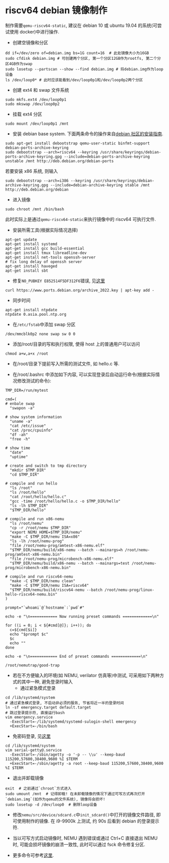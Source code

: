 # riscv64 debian 镜像制作

制作需要`qemu-riscv64-static`, 建议在 debian 10 或 ubuntu 19.04 的系统(可尝试使用 docker)中进行操作.

- 创建空镜像和分区

```
dd if=/dev/zero of=debian.img bs=1G count=16  # 此处镜像大小为16GB
sudo cfdisk debian.img # 可创建两个分区, 第一个分区12GB作为rootfs, 第二个分区4GB作为swap
sudo losetup --partscan --show --find debian.img # 将debian.img作为loop设备
ls /dev/loop0* # 此时应该能看到/dev/loop0p1和/dev/loop0p2两个分区
```

- 创建 ext4 和 swap 文件系统

```
sudo mkfs.ext4 /dev/loop0p1
sudo mkswap /dev/loop0p2
```

- 挂载 ext4 分区

```
sudo mount /dev/loop0p1 /mnt
```

- 安装 debian base system.
  下面两条命令的操作来自[debian 社区的安装指南](https://wiki.debian.org/RISC-V#debootstrap).

```
sudo apt-get install debootstrap qemu-user-static binfmt-support debian-ports-archive-keyring
sudo debootstrap --arch=riscv64 --keyring /usr/share/keyrings/debian-ports-archive-keyring.gpg --include=debian-ports-archive-keyring unstable /mnt http://deb.debian.org/debian-ports
```

若要安装 x86 系统, 则输入

```
sudo debootstrap --arch=i386 --keyring /usr/share/keyrings/debian-archive-keyring.gpg --include=debian-archive-keyring stable /mnt http://deb.debian.org/debian
```

- 进入镜像

```
sudo chroot /mnt /bin/bash
```

此时实际上是通过`qemu-riscv64-static`来执行镜像中的 riscv64 可执行文件.

- 安装所需工具(根据实际情况选择)

```
apt-get update
apt-get install systemd
apt-get install gcc build-essential
apt-get install tmux libreadline-dev
apt-get install net-tools openssh-server
# fix long delay of openssh server
apt-get install haveged
apt-get install sbt
```

- 修复`NO_PUBKEY E852514F5DF312F6`错误, 见[这里](https://www.reddit.com/r/RISCV/comments/sn0cph/sipeed_debian_the_following_signatures_couldnt_be/)

```
curl https://www.ports.debian.org/archive_2022.key | apt-key add -
```

- 同步时间

```
apt-get install ntpdate
ntpdate 0.asia.pool.ntp.org
```

- 在`/etc/fstab`中添加 swap 分区

```
/dev/mmcblk0p2 none swap sw 0 0
```

- 添加/root/目录的写和执行权限, 使得 host 上的普通用户可以访问

```
chmod a+w,a+x /root
```

- 在/root/目录下提前写入所需的测试文件, 如 hello.c 等.

- 在/root/.bashrc 中添加如下内容, 可以实现登录后自动运行命令(根据实际情况修改测试的命令):

```
TMP_DIR=/run/mytest

cmd=(
# enbale swap
  "swapon -a"

# show system information
  "uname -a"
  "cat /etc/issue"
  "cat /proc/cpuinfo"
  "df -ah"
  "free -h"

# show time
  "date"
  "uptime"

# create and switch to tmp directory
  "mkdir $TMP_DIR"
  "cd $TMP_DIR"

# compile and run hello
  "ls /root"
  "ls /root/hello"
  "cat /root/hello/hello.c"
  "gcc -time /root/hello/hello.c -o $TMP_DIR/hello"
  "ls -lh $TMP_DIR"
  "$TMP_DIR/hello"

# compile and run x86-nemu
  "ls /root/nemu"
  "cp -r /root/nemu $TMP_DIR"
  "export NEMU_HOME=$TMP_DIR/nemu"
  "make -C $TMP_DIR/nemu ISA=x86"
  "ls -lh /root/nemu-prog"
  "file /root/nemu-prog/amtest-x86-nemu.elf"
  "$TMP_DIR/nemu/build/x86-nemu --batch --mainargs=h /root/nemu-prog/amtest-x86-nemu.bin"
  "file /root/nemu-prog/microbench-x86-nemu.elf"
  "$TMP_DIR/nemu/build/x86-nemu --batch --mainargs=test /root/nemu-prog/microbench-x86-nemu.bin"

# compile and run riscv64-nemu
  "make -C $TMP_DIR/nemu clean"
  "make -C $TMP_DIR/nemu ISA=riscv64"
  "$TMP_DIR/nemu/build/riscv64-nemu --batch /root/nemu-prog/linux-hello-riscv64-nemu.bin"
)

prompt="`whoami`@`hostname`:`pwd`#"

echo -e "\n============ Now running preset commands =============\n"

for ((i = 0; i < ${#cmd[@]}; i++)); do
  c=${cmd[$i]}
  echo "$prompt $c"
  $c
  echo ""
done

echo -e "\n============ End of preset commands =============\n"

/root/nemutrap/good-trap
```

- 若在不方便输入的环境(如 NEMU, verilator 仿真等)中测试, 可采用如下两种方式的其中一种, 避免登录时输入
  - 通过紧急模式登录

```
cd /lib/systemd/system
# 通过紧急模式登录, 不启动非必须的服务, 节省将近一半的登录时间
ln -sf emergency.target default.target
# 跳过登录提示符, 直接运行bash
vim emergency.service
  -ExecStart=-/lib/systemd/systemd-sulogin-shell emergency
  +ExecStart=-/bin/bash
```

- 免密码登录, 见[这里](https://superuser.com/questions/969923/automatic-root-login-in-debian-8-0-console-only)

```
cd /lib/systemd/system
vim serial-getty@.service
  -ExecStart=-/sbin/agetty -o '-p -- \\u' --keep-baud 115200,57600,38400,9600 %I $TERM
  +ExecStart=-/sbin/agetty -a root --keep-baud 115200,57600,38400,9600 %I $TERM
```

- 退出并卸载镜像

```
exit  # 之前通过`chroot`方式进入
sudo umount /mnt  # 记得卸载! 在未卸载镜像的情况下通过可写方式再次打开`debian.img`(如作为qemu的文件系统), 镜像将会损坏!
sudo losetup -d /dev/loop0  # 删除loop设备
```

- 修改`nemu/src/device/sdcard.c`中`init_sdcard()`中打开的镜像文件路径, 即可使用制作的镜像.
  在 i9-9900k 上测试, 约 90s 后看到 debian 的登录提示符.

- 当以可写方式启动镜像时, NEMU 遇到错误或通过 Ctrl+C 直接退出 NEMU 时, 可能会损坏镜像的崩溃一致性, 此时可以通过 fsck 命令修复分区.

- 更多命令可参考[这里](https://github.com/carlosedp/riscv-bringup/blob/master/Debian-Rootfs-Guide.md).
